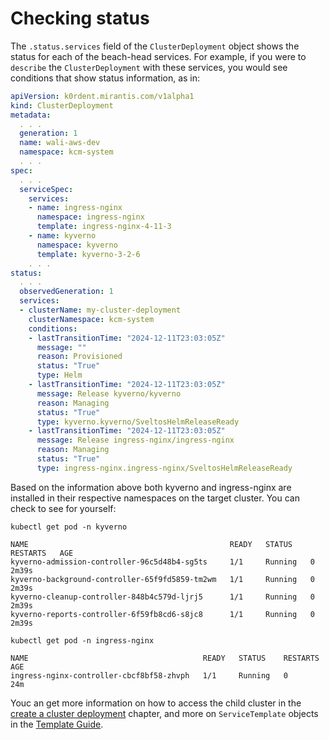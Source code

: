 # Checking status

The `.status.services` field of the `ClusterDeployment` object shows the status for each of the beach-head services.
For example, if you were to `describe` the `ClusterDeployment` with these services, you would see conditions that show
status information, as in:

```yaml
apiVersion: k0rdent.mirantis.com/v1alpha1
kind: ClusterDeployment
metadata:
  . . .
  generation: 1
  name: wali-aws-dev
  namespace: kcm-system
  . . .
spec:
  . . .
  serviceSpec:
    services:
    - name: ingress-nginx
      namespace: ingress-nginx
      template: ingress-nginx-4-11-3
    - name: kyverno
      namespace: kyverno
      template: kyverno-3-2-6
    . . .
status:
  . . .
  observedGeneration: 1
  services:
  - clusterName: my-cluster-deployment
    clusterNamespace: kcm-system
    conditions:
    - lastTransitionTime: "2024-12-11T23:03:05Z"
      message: ""
      reason: Provisioned
      status: "True"
      type: Helm
    - lastTransitionTime: "2024-12-11T23:03:05Z"
      message: Release kyverno/kyverno
      reason: Managing
      status: "True"
      type: kyverno.kyverno/SveltosHelmReleaseReady
    - lastTransitionTime: "2024-12-11T23:03:05Z"
      message: Release ingress-nginx/ingress-nginx
      reason: Managing
      status: "True"
      type: ingress-nginx.ingress-nginx/SveltosHelmReleaseReady
```

Based on the information above both kyverno and ingress-nginx are installed in their respective namespaces on the target cluster.
You can check to see for yourself:

```shell
kubectl get pod -n kyverno
```
```console
NAME                                             READY   STATUS    RESTARTS   AGE
kyverno-admission-controller-96c5d48b4-sg5ts     1/1     Running   0          2m39s
kyverno-background-controller-65f9fd5859-tm2wm   1/1     Running   0          2m39s
kyverno-cleanup-controller-848b4c579d-ljrj5      1/1     Running   0          2m39s
kyverno-reports-controller-6f59fb8cd6-s8jc8      1/1     Running   0          2m39s
```
```shell
kubectl get pod -n ingress-nginx 
```
```console
NAME                                       READY   STATUS    RESTARTS   AGE
ingress-nginx-controller-cbcf8bf58-zhvph   1/1     Running   0          24m
```

Youc an get more information on how to access the child cluster in the [create a cluster deployment](../../admin/clusters/deploy-cluster.md)
chapter, and more on `ServiceTemplate` objects in the [Template Guide](../../reference/template/template-intro.md).
